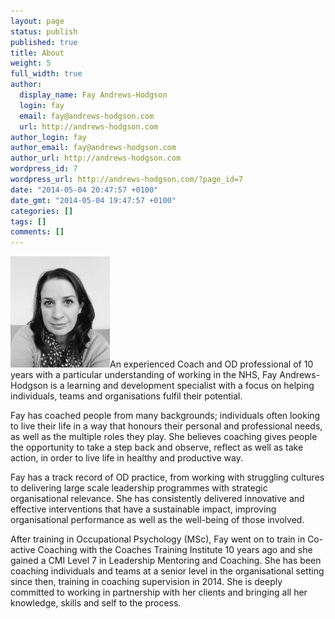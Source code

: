 ```yaml
---
layout: page
status: publish
published: true
title: About
weight: 5
full_width: true
author:
  display_name: Fay Andrews-Hodgson
  login: fay
  email: fay@andrews-hodgson.com
  url: http://andrews-hodgson.com
author_login: fay
author_email: fay@andrews-hodgson.com
author_url: http://andrews-hodgson.com
wordpress_id: 7
wordpress_url: http://andrews-hodgson.com/?page_id=7
date: "2014-05-04 20:47:57 +0100"
date_gmt: "2014-05-04 19:47:57 +0100"
categories: []
tags: []
comments: []
---
```


<p><img class="wp-image-269  alignright" src="/assets/fay.png" alt="Fay Andrews-Hodgson" width="159" height="178" />An experienced Coach and OD professional of 10 years with a particular understanding of working in the NHS, Fay Andrews-Hodgson is a learning and development specialist with a focus on helping individuals, teams and organisations fulfil their potential.</p>
<p>Fay has coached people from many backgrounds; individuals often looking to live their life in a way that honours their personal and professional needs, as well as the multiple roles they play.  She believes coaching gives people the opportunity to take a step back and observe, reflect as well as take action, in order to live life in healthy and productive way.</p>
<p>Fay has a track record of OD practice, from working with struggling cultures to delivering large scale leadership programmes with strategic organisational relevance.  She has consistently delivered innovative and effective interventions that have a sustainable impact, improving organisational performance as well as the well-being of those involved.</p>
<p>After training in Occupational Psychology (MSc), Fay went on to train in Co-active Coaching with the Coaches Training Institute 10 years ago and she gained a CMI Level 7 in Leadership Mentoring and Coaching.  She has been coaching individuals and teams at a senior level in the organisational setting since then, training in coaching supervision in 2014.  She is deeply committed to working in partnership with her clients and bringing all her knowledge, skills and self to the process.</p>
